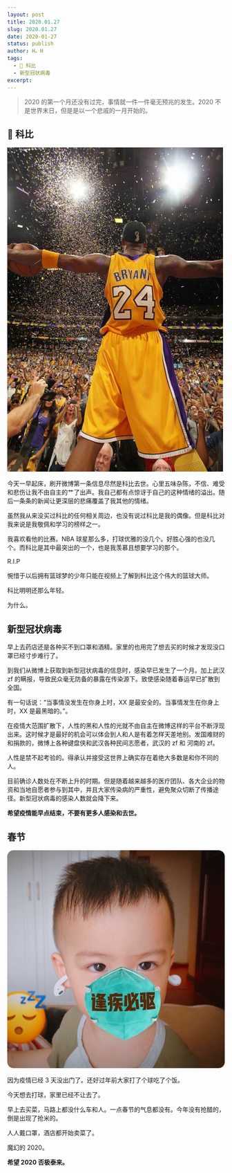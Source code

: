 ```yaml
---
layout: post
title: 2020.01.27
slug: 2020.01.27
date: 2020-01-27
status: publish
author: H。H
tags:
  - 🏀 科比
  - 新型冠状病毒
excerpt: 
---
```


> 2020 的第一个月还没有过完，事情就一件一件毫无预兆的发生。2020 不是世界末日，但是是以一个悲戚的一月开始的。

## 🏀 科比

![IMG_1687](../../media/IMG_1687.jpeg)

今天一早起床，刷开微博第一条信息尽然是科比去世。心里五味杂陈，不信、难受和悲伤让我不由自主的艹了出声。我自己都有点惊讶于自己的这种情绪的溢出。随后一条条的新闻让更深层的悲痛覆盖了我其他的情绪。

虽然我从来没买过科比的任何相关周边，也没有说过科比是我的偶像。但是科比对我来说是我敬佩和学习的榜样之一。

我喜欢看他的比赛。NBA 球星那么多，打球优雅的没几个。好胜心强的也没几个。而科比是其中最突出的一个，也是我羡慕且想要学习的那个。

R.I.P

惋惜于以后拥有篮球梦的少年只能在视频上了解到科比这个伟大的篮球大师。

科比明明还那么年轻。

为什么。

## 新型冠状病毒

早上去药店还是各种买不到口罩和酒精。家里的也用完了想去买的时候才发现没口罩已经寸步难行了。

到我们从微博上获取到新型冠状病毒的信息时，感染早已发生了一个月。加上武汉 zf 的瞒报，导致民众毫无防备的暴露在传染源下。致使感染随着春运早已扩散到全国。

有一句话说：“当事情没发生在你身上时，XX 是最安全的。当事情发生在你身上时，XX 是最黑暗的。”。

在疫情大范围扩散下，人性的黑和人性的光就不由自主在微博这样的平台不断浮现出来。这时候才是最好的机会可以体会到人和人是有着怎样天差地别。发国难财的和捐款的，微博上各种键盘侠和武汉各种民间志愿者，武汉的 zf 和 河南的 zf。

人性是禁不起考验的。得承认并接受这世界上确实存在着绝大多数是和你不同的人。

目前确诊人数处在不断上升的时期。但是随着越来越多的医疗团队、各大企业的物资和当地自愿者参与到其中，并且大家传染病的严重性，避免聚众切断了传播途径。新型冠状病毒的感染人数就会降下来。

**希望疫情能早点结束，不要有更多人感染和去世。**

## 春节

![IMG_1675](../../media/IMG_1675.png)

因为疫情已经 3 天没出门了。还好过年前大家打了个球吃了个饭。

今天想去打球，家里已经不让去了。

早上去买菜，马路上都没什么车和人。一点春节的气息都没有。今年没有抢醋的，倒是出现了抢米的。

人人戴口罩，酒店都开始卖菜了。

魔幻的 2020。

**希望 2020 否极泰来。**

